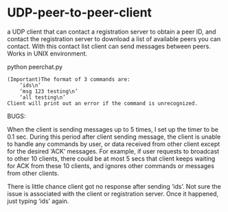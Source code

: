 # UDP-peer-to-peer-client
a UDP client that can contact a registration server to obtain a peer ID, and contact the registration server to download a list of available peers you can contact. With this contact list client can send messages between peers. Works in UNIX environment.

python peerchat.py

	(Important)The format of 3 commands are:
		‘ids\n’
		‘msg 123 testing\n’
		‘all testing\n’
	Client will print out an error if the command is unrecognized.
  
BUGS:

When the client is sending messages up to 5 times, I set up the timer to be 0.1 sec. During this period after client sending message, the client is unable to handle any commands by user, or data received from other client except for the desired ‘ACK’ messages. For example, if user requests to broadcast to other 10 clients, there could be at most 5 secs that client keeps waiting for ACK from these 10 clients, and ignores other commands or messages from other clients.

There is little chance client got no response after sending ‘ids’. Not sure the issue is associated with the client or registration server. Once it happened, just typing ‘ids’ again.
